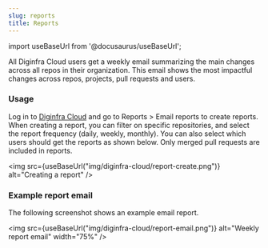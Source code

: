 ```yaml
---
slug: reports
title: Reports
---
```


import useBaseUrl from '@docusaurus/useBaseUrl';

All Diginfra Cloud users get a weekly email summarizing the main changes across all repos in their organization. This email shows the most impactful changes across repos, projects, pull requests and users. 

### Usage

Log in to [Diginfra Cloud](https://infra-dashboard.khulnasoft.com) and go to Reports > Email reports to create reports. When creating a report, you can filter on specific repositories, and select the report frequency (daily, weekly, monthly). You can also select which users should get the reports as shown below. Only merged pull requests are included in reports.

<img src={useBaseUrl("img/diginfra-cloud/report-create.png")} alt="Creating a report" />

### Example report email

The following screenshot shows an example email report.

<img src={useBaseUrl("img/diginfra-cloud/report-email.png")} alt="Weekly report email" width="75%" />

